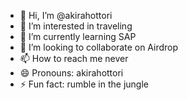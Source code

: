 - 👋 Hi, I’m @akirahottori
- 👀 I’m interested in traveling
- 🌱 I’m currently learning SAP
- 💞️ I’m looking to collaborate on Airdrop
- 📫 How to reach me never
- 😄 Pronouns: akirahottori
- ⚡ Fun fact: rumble in the jungle

<!---
akirahottori/akirahottori is a ✨ special ✨ repository because its `README.md` (this file) appears on your GitHub profile.
You can click the Preview link to take a look at your changes.
--->
